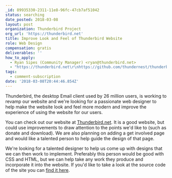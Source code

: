 ```yaml
---
_id: 89935330-2311-11e8-96fc-47cb7af51042
status: searching
date_posted: 2018-03-08
layout: post
organization: Thunderbird Project
org_url: 'https://thunderbird.net'
title: Improve Look and Feel of Thunderbird Website
role: Web Design
compensation: gratis
deliverables: ''
how_to_apply:
  - Ryan Sipes (Community Manager) <ryan@thunderbird.net>
  - "https://thunderbird.net\r\nhttps://github.com/thundernest/thunderbird-website"
tags:
  - comment-subscription
date: '2018-03-08T20:44:46.854Z'
---
```

Thunderbird, the desktop Email client used by 26 million users, is working to revamp our website and we're looking for a passionate web designer to help make the website look and feel more modern and improve the experience of using the website for our users.

You can check out our website at [Thunderbird.net](https://thunderbird.net). It is a good website, but could use improvements to draw attention to the points we'd like to (such as donate and download). We are also planning on adding a get involved page and would like a talented person to help guide the design of that page.

We're looking for a talented designer to help us come up with designs that we can then work to implement. Preferably this person would be good with CSS and HTML, but we can help take any work they produce and incorporate it into the website. If you'd like to take a look at the source code of the site you can [find it here](https://github.com/thundernest/thunderbird-website).
